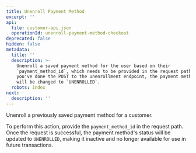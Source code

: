 ```yaml
---
title: Unenroll Payment Method
excerpt: ''
api:
  file: customer-api.json
  operationId: unenroll-payment-method-checkout
deprecated: false
hidden: false
metadata:
  title: ''
  description: >-
    Unenroll a saved payment method for the user based on their
    `payment_method_id`, which needs to be provided in the request path. Once
    you've done the POST to the unenrollment endpoint, the payment method status
    will be changed to `UNENROLLED`.
  robots: index
next:
  description: ''
---
```

Unenroll a previously saved payment method for a customer.

To perform this action, provide the `payment_method_id` in the request path. Once the request is successful, the payment method's status will be updated to `UNENROLLED`, making it inactive and no longer available for use in future transactions.